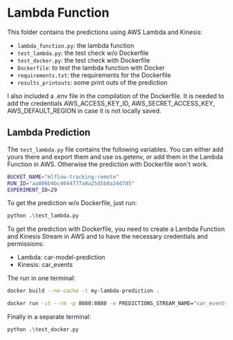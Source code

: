 # Lambda Function

This folder contains the predictions using AWS Lambda and Kinesis:

- `lambda_function.py`: the lambda function
- `test_lambda.py`: the test check w/o Dockerfile
- `test_docker.py`: the test check with Dockerfile
- `Dockerfile`: to test the lambda function with Docker
- `requirements.txt`: the requirements for the Dockerfile
- `results_printouts`: some print outs of the prediction

I also included a .env file in the compilation of the Dockerfile. It is needed to add the credentials AWS_ACCESS_KEY_ID, AWS_SECRET_ACCESS_KEY, AWS_DEFAULT_REGION in case it is not locally saved.

## Lambda Prediction

The `test_lambda.py` file contains the following variables. You can either add yours there and export them and use os.getenv, or add them in the Lambda Function in AWS. Otherwise the prediction with Dockerfile won't work.

```bash
BUCKET_NAME="mlflow-tracking-remote"
RUN_ID="aa806b4bc4044777a0a25d5b8a24d7d5"
EXPERIMENT_ID=29
```

To get the prediction w/o Dockerfile, just run:

```bash
python .\test_lambda.py
```

To get the prediction with Dockerfile, you need to create a Lambda Function and Kinesis Stream in AWS and to have the necessary credentials and permissions:

- Lambda: car-model-prediction
- Kinesis: car_events

The run in one terminal:

```bash
docker build --no-cache -t my-lambda-prediction .
```

```bash
docker run -it --rm -p 8080:8080 -e PREDICTIONS_STREAM_NAME="car_events" -e TEST_RUN="True" -e AWS_ACCESS_KEY_ID=${AWS_ACCESS_KEY_ID} -e AWS_SECRET_ACCESS_KEY=${AWS_SECRET_ACCESS_KEY} -e AWS_DEFAULT_REGION=${AWS_DEFAULT_REGION} my-lambda-prediction
```

Finally in a separate terminal:

```bash
python .\test_docker.py
```
